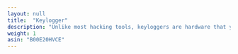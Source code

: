 ```yaml
---
layout: null
title:  "Keylogger"
description: "Unlike most hacking tools, keyloggers are hardware that you buy to get your victim's passwords. With access to the target computer, you can plug this into the port being used by the keyboard and it records whatever your victim types! The best thing about keyloggers is that they are&nbsp;<strong>untraceable!</strong> <a href=\"/tutorials/key-logging\" title=\"Keylogging tutorial\">Read more about how to use keyloggers here</a>."
weight: 1
asin: "B00E20HVCE"
---
```

